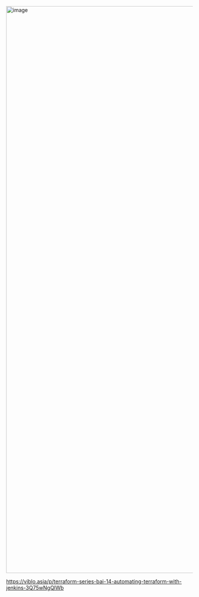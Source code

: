 <img width="1527" alt="image" src="https://user-images.githubusercontent.com/64687828/181746723-28b6d76f-a7d7-4225-8c36-9b0d2a8f260f.png">


https://viblo.asia/p/terraform-series-bai-14-automating-terraform-with-jenkins-3Q75wNgQlWb
